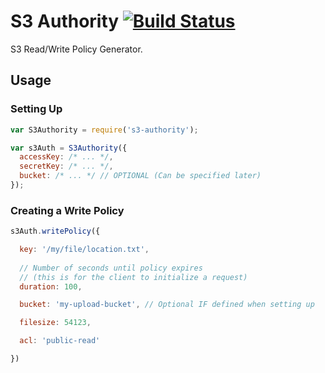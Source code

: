 # S3 Authority [![Build Status](https://travis-ci.org/webcast-io/s3-authority.svg?branch=master)](https://travis-ci.org/webcast-io/s3-authority)

S3 Read/Write Policy Generator.

## Usage

### Setting Up

```js
var S3Authority = require('s3-authority');

var s3Auth = S3Authority({
  accessKey: /* ... */,
  secretKey: /* ... */,
  bucket: /* ... */ // OPTIONAL (Can be specified later)
});
```

### Creating a Write Policy

```js
s3Auth.writePolicy({

  key: '/my/file/location.txt',
  
  // Number of seconds until policy expires
  // (this is for the client to initialize a request)
  duration: 100,

  bucket: 'my-upload-bucket', // Optional IF defined when setting up

  filesize: 54123,

  acl: 'public-read'

})

